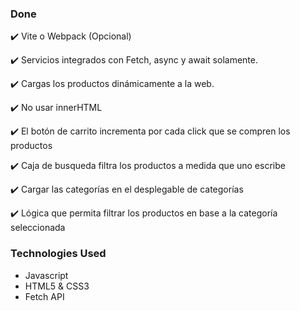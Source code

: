 ### Done
✔️ Vite o Webpack (Opcional) 

✔️ Servicios integrados con Fetch, async y await solamente.

✔️ Cargas los productos dinámicamente a la web.

✔️ No usar innerHTML

✔️ El botón de carrito incrementa por cada click que se compren los productos

✔️ Caja de busqueda filtra los productos a medida que uno escribe

✔️ Cargar las categorías en el desplegable de categorías

✔️ Lógica que permita filtrar los productos en base a la categoría seleccionada

### Technologies Used
- Javascript
- HTML5 & CSS3
- Fetch API